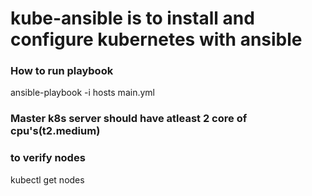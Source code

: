 # kube-ansible is to install and configure kubernetes with ansible
### How to run playbook

ansible-playbook -i hosts main.yml


### Master k8s server should have atleast 2 core of cpu's(t2.medium)
### to verify nodes
kubectl get nodes
